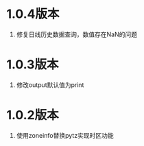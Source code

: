 # 1.0.4版本

1. 修复日线历史数据查询，数值存在NaN的问题

# 1.0.3版本

1. 修改output默认值为print

# 1.0.2版本

1. 使用zoneinfo替换pytz实现时区功能